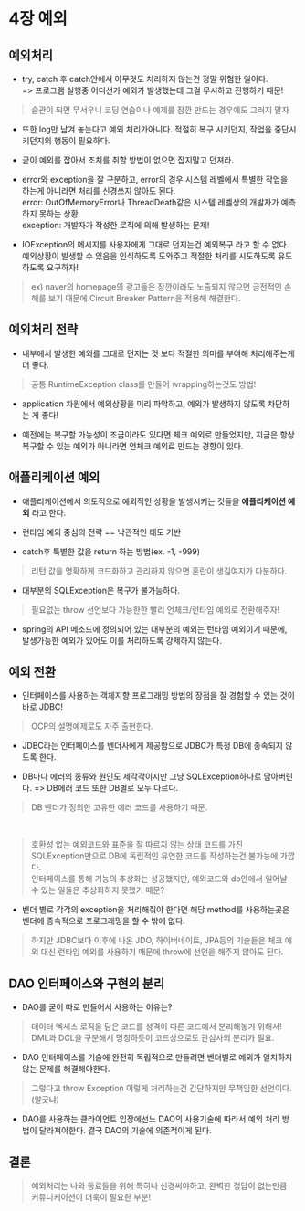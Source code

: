 # 4장 예외

## 예외처리

* try, catch 후 catch안에서 아무것도 처리하지 않는건 정말 위험한 일이다.
<br/>=> 프로그램 실행중 어디선가 예외가 발생했는데 그걸 무시하고 진행하기 때문! 
> 습관이 되면 무서우니 코딩 연습이나 예제를 잠깐 만드는 경우에도 그러지 말자

* 또한 log만 남겨 놓는다고 예외 처리가아니다. 적절히 복구 시키던지, 작업을 중단시키던지의 행동이 필요하다.

* 굳이 예외를 잡아서 조치를 취할 방법이 없으면 잡지말고 던져라.

* error와 exception을 잘 구분하고, error의 경우 시스템 레벨에서 특별한 작업을 하는게 아니라면 처리를 신경쓰지 않아도 된다.
<br/>error: OutOfMemoryError나 ThreadDeath같은 시스템 레벨상의 개발자가 예측하지 못하는 상황
<br/>exception: 개발자가 작성한 로직에 의해 발생하는 문제!

* IOException의 메시지를 사용자에게 그대로 던지는건 예외복구 라고 할 수 없다. 예외상황이 발생할 수 있음을 인식하도록 도와주고 적절한 처리를 시도하도록 유도하도록 요구하자!
> ex) naver의 homepage의 광고들은 잠깐이라도 노출되지 않으면 금전적인 손해를 보기 때문에 Circuit Breaker Pattern을 적용해 해결한다.

## 예외처리 전략

* 내부에서 발생한 예외를 그대로 던지는 것 보다 적절한 의미를 부여해 처리해주는게 더 좋다.
> 공통 RuntimeException class를 만들어 wrapping하는것도 방법!

* application 차원에서 예외상황을 미리 파악하고, 예외가 발생하지 않도록 차단하는 게 좋다!

* 예전에는 복구할 가능성이 조금이라도 있다면 체크 예외로 만들었지만, 지금은 항상 복구할 수 있는 예외가 아니라면 언체크 예외로 만드는 경향이 있다.

## 애플리케이션 예외

* 애플리케이션에서 의도적으로 예외적인 상황을 발생시키는 것들을 __애플리케이션 예외__ 라고 한다.

* 런타임 예외 중심의 전략 == 낙관적인 태도 기반

* catch후 특별한 값을 return 하는 방법(ex. -1, -999)
> 리턴 값을 명확하게 코드화하고 관리하지 않으면 혼란이 생길여지가 다분하다.

* 대부분의 SQLException은 복구가 불가능하다.
> 필요없는 throw 선언보다 가능한한 빨리 언체크/런타임 예외로 전환해주자!

* spring의 API 메소드에 정의되어 있는 대부분의 예외는 런타임 예외이기 때문에, 발생가능한 예외가 있어도 이를 처리하도록 강제하지 않는다.


## 예외 전환

* 인터페이스를 사용하는 객체지향 프로그래밍 방법의 장점을 잘 경험할 수 있는 것이 바로 JDBC!
> OCP의 설명예제로도 자주 출현한다.

* JDBC라는 인터페이스를 벤더사에게 제공함으로 JDBC가 특정 DB에 종속되지 않도록 한다.

* DB마다 에러의 종류와 원인도 제각각이지만 그냥 SQLException하나로 담아버린다. => DB에러 코드 또한 DB별로 모두 다르다.
> DB 벤더가 정의한 고유한 에러 코드를 사용하기 때문.

<br/>

> 호환성 없는 예외코드와 표준을 잘 따르지 않는 상태 코드를 가진 SQLException만으로 DB에 독립적인 유연한 코드를 작성하는건 불가능에 가깝다.<br/>
> 인터페이스를 통해 기능의 추상화는 성공했지만, 예외코드와 db안에서 일어날 수 있는 일들은 추상화하지 못했기 때문?

* 벤더 별로 각각의 exception을 처리해줘야 한다면 해당 method를 사용하는곳은 벤더에 종속적으로 프로그래밍을 할 수 밖에 없다.
> 하지만 JDBC보다 이후에 나온 JDO, 하이버네이트, JPA등의 기술들은 체크 예외 대신 런타임 예외를 사용하기 때문에 throw에 선언을 해주지 않아도 된다.

## DAO 인터페이스와 구현의 분리

* DAO를 굳이 따로 만들어서 사용하는 이유는?
> 데이터 엑세스 로직을 담은 코드를 성격이 다른 코드에서 분리해놓기 위해서! <br/>
> DML과 DCL을 구분해서 명칭하듯이 코드상으로도 관심사의 분리가 필요.

* DAO 인터페이스를 기술에 완전히 독립적으로 만들려면 벤더별로 예외가 일치하지 않는 문제를 해결해야한다.
> 그렇다고 throw Exception 이렇게 처리하는건 간단하지만 무책임한 선언이다.(알긋냐)

* DAO를 사용하는 클라이언트 입장에선느 DAO의 사용기술에 따라서 예외 처리 방법이 달라져야한다. 결국 DAO의 기술에 의존적이게 된다.

## 결론

> 예외처리는 나와 동료들을 위해 특히나 신경써야하고, 완벽한 정답이 없는만큼 커뮤니케이션이 더욱이 필요한 부분!



